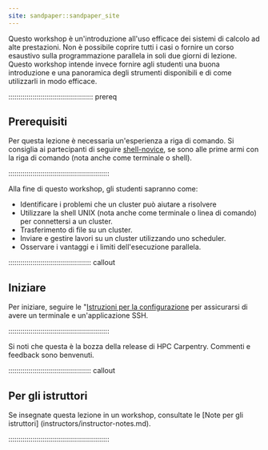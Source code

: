 ```yaml
---
site: sandpaper::sandpaper_site
---
```



Questo workshop è un'introduzione all'uso efficace dei sistemi di calcolo ad alte prestazioni. Non è possibile coprire tutti i casi o fornire un corso esaustivo sulla programmazione parallela in soli due giorni di lezione. Questo workshop intende invece fornire agli studenti una buona introduzione e una panoramica degli strumenti disponibili e di come utilizzarli in modo efficace.

:::::::::::::::::::::::::::::::::::::::::: prereq

## Prerequisiti

Per questa lezione è necessaria un'esperienza a riga di comando. Si consiglia ai partecipanti di seguire [shell-novice](https://swcarpentry.github.io/shell-novice/), se sono alle prime armi con la riga di comando (nota anche come terminale o shell).

::::::::::::::::::::::::::::::::::::::::::::::::::

Alla fine di questo workshop, gli studenti sapranno come:

- Identificare i problemi che un cluster può aiutare a risolvere
- Utilizzare la shell UNIX (nota anche come terminale o linea di comando) per connettersi a un cluster.
- Trasferimento di file su un cluster.
- Inviare e gestire lavori su un cluster utilizzando uno scheduler.
- Osservare i vantaggi e i limiti dell'esecuzione parallela.

::::::::::::::::::::::::::::::::::::::::: callout

## Iniziare

Per iniziare, seguire le "[Istruzioni per la configurazione](../learners/setup.md) per assicurarsi di avere un terminale e un'applicazione SSH.

::::::::::::::::::::::::::::::::::::::::::::::::::

Si noti che questa è la bozza della release di HPC Carpentry. Commenti e feedback sono benvenuti.

::::::::::::::::::::::::::::::::::::::::: callout

## Per gli istruttori

Se insegnate questa lezione in un workshop, consultate le [Note per gli istruttori] (instructors/instructor-notes.md).

::::::::::::::::::::::::::::::::::::::::::::::::::


